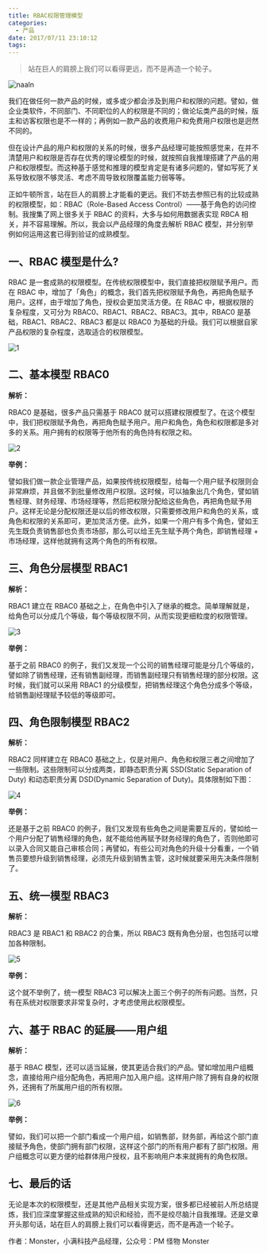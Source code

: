 ```yaml
---
title: RBAC权限管理模型
categories:
  - 产品
date: 2017/07/11 23:10:12
tags:
---
```


> 站在巨人的肩膀上我们可以看得更远，而不是再造一个轮子。

![naaln](http://pics.naaln.com/blog/2019-01-14-031951.jpg-basicBlog)

我们在做任何一款产品的时候，或多或少都会涉及到用户和权限的问题。譬如，做企业类软件，不同部门、不同职位的人的权限是不同的；做论坛类产品的时候，版主和访客权限也是不一样的；再例如一款产品的收费用户和免费用户权限也是迥然不同的。

但在设计产品的用户和权限的关系的时候，很多产品经理可能按照感觉来，在并不清楚用户和权限是否存在优秀的理论模型的时候，就按照自我推理搭建了产品的用户和权限模型。而这种基于感觉和推理的模型肯定是有诸多问题的，譬如写死了关系导致权限不够灵活、考虑不周导致权限覆盖能力弱等等。

正如牛顿所言，站在巨人的肩膀上才能看的更远。我们不妨去参照已有的比较成熟的权限模型，如：RBAC（Role-Based Access Control）——基于角色的访问控制。我搜集了网上很多关于 RBAC 的资料，大多与如何用数据表实现 RBCA 相关，并不容易理解。所以，我会以产品经理的角度去解析 RBAC 模型，并分别举例如何运用这套已得到验证的成熟模型。

## 一、RBAC 模型是什么?

RBAC 是一套成熟的权限模型。在传统权限模型中，我们直接把权限赋予用户。而在 RBAC 中，增加了「角色」的概念，我们首先把权限赋予角色，再把角色赋予用户。这样，由于增加了角色，授权会更加灵活方便。在 RBAC 中，根据权限的复杂程度，又可分为 RBAC0、RBAC1、RBAC2、RBAC3。其中，RBAC0 是基础，RBAC1、RBAC2、RBAC3 都是以 RBAC0 为基础的升级。我们可以根据自家产品权限的复杂程度，选取适合的权限模型。

![1](http://pics.naaln.com/blog/2019-01-14-31952.jpg-basicBlog)

## 二、基本模型 RBAC0

**解析：**

RBAC0 是基础，很多产品只需基于 RBAC0 就可以搭建权限模型了。在这个模型中，我们把权限赋予角色，再把角色赋予用户。用户和角色，角色和权限都是多对多的关系。用户拥有的权限等于他所有的角色持有权限之和。

![2](http://pics.naaln.com/blog/2019-01-14-031952.jpg-basicBlog)

**举例：**

譬如我们做一款企业管理产品，如果按传统权限模型，给每一个用户赋予权限则会非常麻烦，并且做不到批量修改用户权限。这时候，可以抽象出几个角色，譬如销售经理、财务经理、市场经理等，然后把权限分配给这些角色，再把角色赋予用户。这样无论是分配权限还是以后的修改权限，只需要修改用户和角色的关系，或角色和权限的关系即可，更加灵活方便。此外，如果一个用户有多个角色，譬如王先生既负责销售部也负责市场部，那么可以给王先生赋予两个角色，即销售经理 + 市场经理，这样他就拥有这两个角色的所有权限。

## 三、角色分层模型 RBAC1

**解析：**

RBAC1 建立在 RBAC0 基础之上，在角色中引入了继承的概念。简单理解就是，给角色可以分成几个等级，每个等级权限不同，从而实现更细粒度的权限管理。

![3](http://pics.naaln.com/blog/2019-01-14-031953.jpg-basicBlog)

**举例：**

基于之前 RBAC0 的例子，我们又发现一个公司的销售经理可能是分几个等级的，譬如除了销售经理，还有销售副经理，而销售副经理只有销售经理的部分权限。这时候，我们就可以采用 RBAC1 的分级模型，把销售经理这个角色分成多个等级，给销售副经理赋予较低的等级即可。

## 四、角色限制模型 RBAC2

**解析：**

RBAC2 同样建立在 RBAC0 基础之上，仅是对用户、角色和权限三者之间增加了一些限制。这些限制可以分成两类，即静态职责分离 SSD(Static Separation of Duty) 和动态职责分离 DSD(Dynamic Separation of Duty)。具体限制如下图：

![4](http://pics.naaln.com/blog/2019-01-14-031954.jpg-basicBlog)

**举例：**

还是基于之前 RBAC0 的例子，我们又发现有些角色之间是需要互斥的，譬如给一个用户分配了销售经理的角色，就不能给他再赋予财务经理的角色了，否则他即可以录入合同又能自己审核合同；再譬如，有些公司对角色的升级十分看重，一个销售员要想升级到销售经理，必须先升级到销售主管，这时候就要采用先决条件限制了。

## 五、统一模型 RBAC3

**解析：**

RBAC3 是 RBAC1 和 RBAC2 的合集，所以 RBAC3 既有角色分层，也包括可以增加各种限制。

![5](http://pics.naaln.com/blog/2019-01-14-31955.jpg-basicBlog)

**举例：**

这个就不举例了，统一模型 RBAC3 可以解决上面三个例子的所有问题。当然，只有在系统对权限要求非常复杂时，才考虑使用此权限模型。

## 六、基于 RBAC 的延展——用户组

**解析：**

基于 RBAC 模型，还可以适当延展，使其更适合我们的产品。譬如增加用户组概念，直接给用户组分配角色，再把用户加入用户组。这样用户除了拥有自身的权限外，还拥有了所属用户组的所有权限。

![6](http://pics.naaln.com/blog/2019-01-14-031958.jpg-basicBlog)

**举例：**

譬如，我们可以把一个部门看成一个用户组，如销售部，财务部，再给这个部门直接赋予角色，使部门拥有部门权限，这样这个部门的所有用户都有了部门权限。用户组概念可以更方便的给群体用户授权，且不影响用户本来就拥有的角色权限。

## 七、最后的话

无论是本次的权限模型，还是其他产品相关实现方案，很多都已经被前人所总结提炼，我们应深度掌握这些成熟的知识和经验，而不是绞尽脑汁自我推理。还是文章开头那句话，站在巨人的肩膀上我们可以看得更远，而不是再造一个轮子。

作者：Monster，小满科技产品经理，公众号：PM 怪物 Monster
